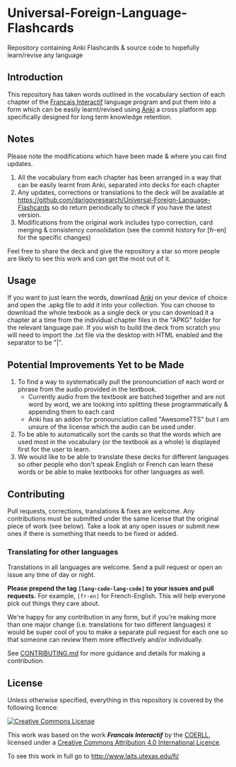 # Universal-Foreign-Language-Flashcards
Repository containing Anki Flashcards &amp; source code to hopefully learn/revise any language

## Introduction
This repository has taken words outlined in the vocabulary section of each chapter of the [Francais Interactif](http://www.laits.utexas.edu/fi/) language program and put them into a form which can be easily learnt/revised using <a href="https://apps.ankiweb.net/">Anki</a> a cross platform app specifically designed for long term knowledge retention.

## Notes
Please note the modifications which have been made & where you can find updates.
1. All the vocabulary from each chapter has been arranged in a way that can be easily learnt from Anki, separated into decks for each chapter
2. Any updates, corrections or translations to the deck will be available at <a href="https://github.com/darigovresearch/Universal-Foreign-Language-Flashcards">https://github.com/darigovresearch/Universal-Foreign-Language-Flashcards</a> so do return periodically to check if you have the latest version.
3. Modifications from the original work includes typo correction, card merging & consistency consolidation (see the commit history for [fr-en] for the specific changes)

Feel free to share the deck and give the repository a star so more people are likely to see this work and can get the most out of it.

## Usage
If you want to just learn the words, download <a href="https://apps.ankiweb.net/">Anki</a> on your device of choice and open the .apkg file to add it into your collection. You can choose to download the whole texbook as a single deck or you can download it a chapter at a time from the individual chapter files in the "APKG" folder for the relevant language pair. If you wish to build the deck from scratch you will need to import the .txt file via the desktop with HTML enabled and the separator to be "|".

## Potential Improvements Yet to be Made
1. To find a way to systematically pull the pronounciation of each word or phrase from the audio provided in the textbook.
    - Currently audio from the textbook are batched together and are not word by word, we are looking into splitting these programmatically & appending them to each card
    - Anki has an addon for pronounciation called "AwesomeTTS" but I am unsure of the license which the audio can be used under.
2. To be able to automatically sort the cards so that the words which are used most in the vocabulary (or the textbook as a whole) is displayed first for the user to learn.
3. We would like to be able to translate these decks for different languages so other people who don't speak English or French can learn these words or be able to make textbooks for other languages as well.

## Contributing
Pull requests, corrections, translations & fixes are welcome. Any contributions must be submitted under the same license that the original piece of work (see below). Take a look at any open issues or submit new ones if there is something that needs to be fixed or added.

### Translating for other languages
Translations in all languages are welcome. Send a pull request or open an issue any time of day or night.

**Please prepend the tag `[lang-code-lang-code]` to your issues and pull requests.** For example, `[fr-en]` for French-English. This will help everyone pick out things they care about.

We're happy for any contribution in any form, but if you're making more than one major change (i.e. translations for two different languages) it would be super cool of you to make a separate pull request for each one so that someone can review them more effectively and/or individually.

See [CONTRIBUTING.md](CONTRIBUTING.md) for more guidance and details for making a contribution.

## License
Unless otherwise specified, everything in this repository is covered by the following licence:

[![Creative Commons License](https://licensebuttons.net/l/by/4.0/88x31.png)](https://creativecommons.org/licenses/by/4.0/)

This work was based on the work ***Francais Interactif*** by the [COERLL](http://www.laits.utexas.edu/fi/), licensed under a [Creative Commons Attribution 4.0 International Licence](https://creativecommons.org/licenses/by/4.0/).

To see this work in full go to http://www.laits.utexas.edu/fi/

